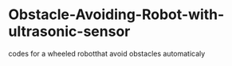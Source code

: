 # Obstacle-Avoiding-Robot-with-ultrasonic-sensor
codes for a wheeled robotthat avoid obstacles automaticaly
